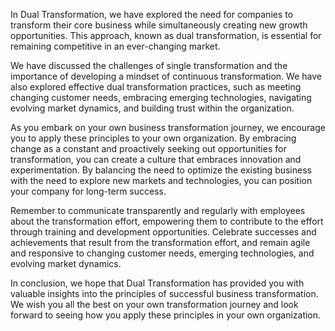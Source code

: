 
In Dual Transformation, we have explored the need for companies to transform their core business while simultaneously creating new growth opportunities. This approach, known as dual transformation, is essential for remaining competitive in an ever-changing market.

We have discussed the challenges of single transformation and the importance of developing a mindset of continuous transformation. We have also explored effective dual transformation practices, such as meeting changing customer needs, embracing emerging technologies, navigating evolving market dynamics, and building trust within the organization.

As you embark on your own business transformation journey, we encourage you to apply these principles to your own organization. By embracing change as a constant and proactively seeking out opportunities for transformation, you can create a culture that embraces innovation and experimentation. By balancing the need to optimize the existing business with the need to explore new markets and technologies, you can position your company for long-term success.

Remember to communicate transparently and regularly with employees about the transformation effort, empowering them to contribute to the effort through training and development opportunities. Celebrate successes and achievements that result from the transformation effort, and remain agile and responsive to changing customer needs, emerging technologies, and evolving market dynamics.

In conclusion, we hope that Dual Transformation has provided you with valuable insights into the principles of successful business transformation. We wish you all the best on your own transformation journey and look forward to seeing how you apply these principles in your own organization.
